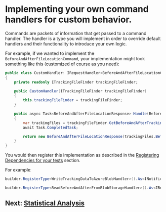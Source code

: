 # Implementing your own command handlers for custom behavior.

Commands are packets of information that get passed to a command handler. The handler is a type you will implement in order to override default handlers and their functionality to introduce your own logic.

For example, if we wanted to implement the `BeforeAndAfterFileLocationCommand`, your implementation might look something like this (customized of course as you need):

```csharp
public class CustomHandler: IRequestHandler<BeforeAndAfterFileLocationCommand, BeforeAndAfterFileLocationResponse>
{
    private readonly ITrackingFileFinder trackingFileFinder;

    public CustomHandler(ITrackingFileFinder trackingFileFinder)
    {
        this.trackingFileFinder = trackingFileFinder;
    }

    public async Task<BeforeAndAfterFileLocationResponse> Handle(BeforeAndAfterFileLocationCommand request, CancellationToken cancellationToken)
    {
        var trackingFiles = trackingFileFinder.GetBeforeAndAfterTrackingFiles(request.DefaultDirectory, request.BeforeTarget, request.Tags);
        await Task.CompletedTask;

        return new BeforeAndAfterFileLocationResponse(trackingFiles.BeforeFilePath, trackingFiles.AfterFilePath);
    }
}
```

You would then register this implementation as described in the [Registering Dependencies for your tests](../4/registering-dependencies-for-your-tests.md) section.

For example:
```csharp
builder.RegisterType<WriteTrackingDataToAzureBlobHandler>().As<INotificationHandler<WriteCurrentTrackingFileCommand>>();

builder.RegisterType<ReadBeforeAndAfterFromBlobStorageHandler>().As<IRequestHandler<BeforeAndAfterFileLocationCommand, BeforeAndAfterFileLocationResponse>>();
```

## Next: [Statistical Analysis](../7/statistical-analysis.md)
